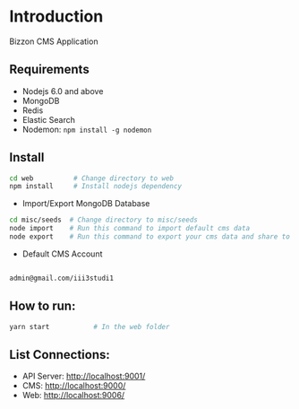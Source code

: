 
# Introduction

Bizzon CMS Application

## Requirements

- Nodejs 6.0 and above
- MongoDB
- Redis
- Elastic Search
- Nodemon: `npm install -g nodemon`

## Install

```bash
cd web          # Change directory to web 
npm install     # Install nodejs dependency
```
- Import/Export MongoDB Database

```bash
cd misc/seeds  # Change directory to misc/seeds
node import    # Run this command to import default cms data
node export    # Run this command to export your cms data and share to team members

```
- Default CMS Account
```bash

admin@gmail.com/iii3studi1

```

## How to run:

```bash
yarn start           # In the web folder
```

## List Connections:
- API Server: [http://localhost:9001/](http://localhost:9001/documentation)
- CMS: [http://localhost:9000/](http://localhost:9000/)
- Web:  [http://localhost:9006/](http://localhost:9006/)